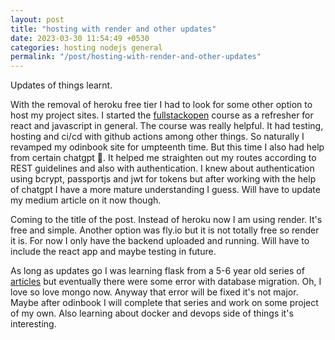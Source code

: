```yaml
---
layout: post
title: "hosting with render and other updates"
date: 2023-03-30 11:54:49 +0530
categories: hosting nodejs general
permalink: "/post/hosting-with-render-and-other-updates"
---
```


Updates of things learnt.

With the removal of heroku free tier I had to look for some other option to host my project sites. I started the [fullstackopen](https://fullstackopen.com/en/) course as a refresher for react and javascript in general. The course was really helpful. It had testing, hosting and ci/cd with github actions among other things. So naturally I revamped my odinbook site for umpteenth time. But this time I also had help from certain chatgpt 🤖. It helped me straighten out my routes according to REST guidelines and also with authentication. I knew about authentication using bcrypt, passportjs and jwt for tokens but after working with the help of chatgpt I have a more mature understanding I guess. Will have to update my medium article on it now though.

Coming to the title of the post. Instead of heroku now I am using render. It's free and simple. Another option was fly.io but it is not totally free so render it is. For now I only have the backend uploaded and running. Will have to include the react app and maybe testing in future.

As long as updates go I was learning flask from a 5-6 year old series of [articles](https://blog.miguelgrinberg.com/post/the-flask-mega-tutorial-part-i-hello-world) but eventually there were some error with database migration. Oh, I love so love mongo now. Anyway that error will be fixed it's not major. Maybe after odinbook I will complete that series and work on some project of my own. Also learning about docker and devops side of things it's interesting.
